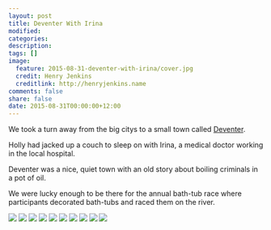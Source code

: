```yaml
---
layout: post
title: Deventer With Irina
modified:
categories:
description:
tags: []
image:
  feature: 2015-08-31-deventer-with-irina/cover.jpg
  credit: Henry Jenkins
  creditlink: http://henryjenkins.name
comments: false
share: false
date: 2015-08-31T00:00:00+12:00
---
```

We took a turn away from the big citys to a small town called
[Deventer](https://www.google.de/maps/place/Deventer,+Netherlands).

Holly had jacked up a couch to sleep on with Irina, a medical doctor
working in the local hospital.

Deventer was a nice, quiet town with an old story about boiling criminals in a pot of oil.

We were lucky enough to be there for the annual bath-tub race where participants decorated bath-tubs and raced them on the river.

<img src="/images/2015-08-31-deventer-with-irina/IMG_20150830_151435_640px.jpg">

<img src="/images/2015-08-31-deventer-with-irina/IMG_20150830_152528_640px.jpg">

<img src="/images/2015-08-31-deventer-with-irina/IMG_20150830_155703_640px.jpg">

<img src="/images/2015-08-31-deventer-with-irina/IMG_20150830_160220_640px.jpg">

<img src="/images/2015-08-31-deventer-with-irina/IMG_20150830_161757_640px.jpg">

<img src="/images/2015-08-31-deventer-with-irina/IMG_20150830_202157_640px.jpg">

<img src="/images/2015-08-31-deventer-with-irina/IMG_20150831_123019_640px.jpg">

<img src="/images/2015-08-31-deventer-with-irina/IMG_20150831_154239_640px.jpg">

<img src="/images/2015-08-31-deventer-with-irina/IMG_20150831_154245_640px.jpg">

<img src="/images/2015-08-31-deventer-with-irina/IMG_20150831_170337_640px.jpg">
